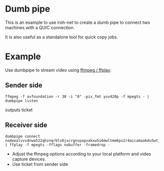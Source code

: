 # Dumb pipe

This is an example to use iroh-net to create a dumb pipe to connect two machines
with a QUIC connection.

It is also useful as a standalone tool for quick copy jobs.

# Example

Use dumbpipe to stream video using [ffmpeg / ffplay](https://ffmpeg.org/):

## Sender side
```
ffmpeg -f avfoundation -r 30 -i "0" -pix_fmt yuv420p -f mpegts - | dumbpipe listen
```
outputs ticket

## Receiver side
```
dumbpipe connect nodeealvvv4nwa522qhznqrblv6jxcrgnvpapvakxw5i6mwltmm6ps2r4aicamaakdu5wtjasadei2qdfuqjadakqk3t2ieq | ffplay -f mpegts -fflags nobuffer -framedrop -
```

- Adjust the ffmpeg options according to your local platform and video capture devices.
- Use ticket from sender side